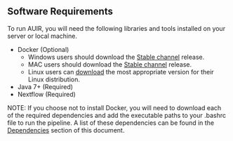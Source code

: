 Software Requirements
---------------------
To run AUIR, you will need the following libraries and tools installed on your server or local machine.

  - Docker (Optional)
    - Windows users should download the [Stable channel](https://docs.docker.com/docker-for-windows/) release.
    - MAC users should download the [Stable channel](https://docs.docker.com/docker-for-mac/) release.
    - Linux users can [download](https://docs.docker.com/engine/installation/) the most appropriate version for their Linux distribution.
  - Java 7+ (Required)
  - Nextflow (Required)
  
NOTE: If you choose not to install Docker, you will need to download each of the required dependencies and add the executable paths to your .bashrc file to run the pipeline. A list of these dependencies can be found in the [Dependencies](https://github.com/cdeanj/amrplusplus/blob/master/docs/dependencies.md) section of this document.
